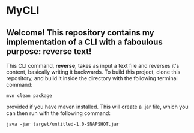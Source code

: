 # MyCLI

## Welcome! This repository contains my implementation of a CLI with a faboulous purpose: reverse text!

This CLI command, **reverse**, takes as input a text file and reverses it's content, basically writing it backwards.
To build this project, clone this repository, and build it inside the directory with the following terminal command:
```
mvn clean package
```
provided if you have maven installed.
This will create a .jar file, which you can then run with the following command: 
```
java -jar target/untitled-1.0-SNAPSHOT.jar
```

